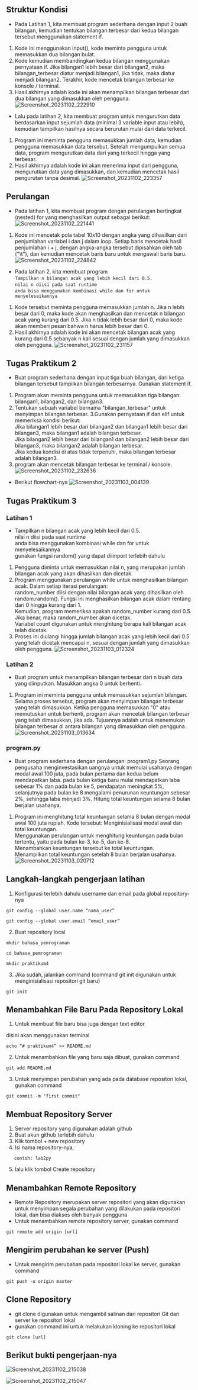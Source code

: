 ## Struktur Kondisi
- Pada Latihan 1, kita membuat program sederhana dengan input 2 buah bilangan, kemudian
tentukan bilangan terbesar dari kedua bilangan tersebut
menggunakan statement if.

1. Kode ini menggunakan input(), kode meminta pengguna untuk memasukkan dua bilangan bulat.
2. Kode kemudian membandingkan kedua bilangan menggunakan pernyataan if. Jika bilangan1 lebih besar dari bilangan2, maka bilangan_terbesar diatur menjadi bilangan1, jika tidak, maka diatur menjadi bilangan2.
Terakhir, kode mencetak bilangan terbesar ke konsole / terminal.
3. Hasil akhirnya adalah kode ini akan menampilkan bilangan terbesar dari dua bilangan yang dimasukkan oleh pengguna.
![Screenshot_20231102_222910](https://github.com/ficzclay/praktikum4/assets/148204078/2d5bd01e-3e34-4539-8250-256af1bd307c)


- Lalu pada latihan 2, kita membuat program untuk mengurutkan data berdasarkan input sejumlah
data (minimal 3 variable input atau lebih), kemudian tampilkan
hasilnya secara berurutan mulai dari data terkecil.

1. Program ini meminta pengguna memasukkan jumlah data, kemudian pengguna memasukkan data tersebut. Setelah mengumpulkan semua data, program mengurutkan data dari yang terkecil hingga yang terbesar.
2. Hasil akhirnya adalah kode ini akan menerima input dari pengguna, mengurutkan data yang dimasukkan, dan kemudian mencetak hasil pengurutan tanpa desimal.
![Screenshot_20231102_223357](https://github.com/ficzclay/praktikum4/assets/148204078/8b57b119-4e54-45ec-b8b2-0d46f133fb65)

## Perulangan
- Pada latihan 1, kita membuat program dengan perulangan bertingkat (nested) for yang
menghasilkan output sebagai berikut:
![Screenshot_20231102_221441](https://github.com/ficzclay/praktikum4/assets/148204078/d235ee7e-0c84-4704-bde3-e61e693fc389)
1. Kode ini mencetak pola tabel 10x10 dengan angka yang dihasilkan dari penjumlahan variabel i dan j dalam loop. Setiap baris mencetak hasil penjumlahan i + j, dengan angka-angka tersebut dipisahkan oleh tab ("\t"), dan kemudian mencetak baris baru untuk mengawali baris baru.
![Screenshot_20231102_224842](https://github.com/ficzclay/praktikum4/assets/148204078/dfcaea86-cffe-4faa-a4f9-11758b3b3f4b)

- Pada latihan 2, kita membuat program<br>
  ```Tampilkan n bilangan acak yang lebih kecil dari 0.5.```<br>
  ```nilai n diisi pada saat runtime```<br>
  ```anda bisa menggunakan kombinasi while dan for untuk menyelesaikannya```

1. Kode tersebut meminta pengguna memasukkan jumlah n. Jika n lebih besar dari 0, maka kode akan menghasilkan dan mencetak n bilangan acak yang kurang dari 0.5. Jika n tidak lebih besar dari 0, maka kode akan memberi pesan bahwa n harus lebih besar dari 0.
2. Hasil akhirnya adalah kode ini akan mencetak bilangan acak yang kurang dari 0.5 sebanyak n kali sesuai dengan jumlah yang dimasukkan oleh pengguna.
![Screenshot_20231102_231157](https://github.com/ficzclay/praktikum4/assets/148204078/3541c7ef-035a-496f-b167-b778c0cac37e)

## Tugas Praktikum 2
- Buat program sederhana dengan input tiga buah bilangan, dari ketiga bilangan
tersebut tampilkan bilangan terbesarnya. Gunakan statement if.
1. Program akan meminta pengguna untuk memasukkan tiga bilangan: bilangan1, bilangan2, dan bilangan3.
2. Tentukan sebuah variabel bernama "bilangan_terbesar" untuk menyimpan bilangan terbesar.
3.Gunakan pernyataan if dan elif untuk memeriksa kondisi berikut:<br>
Jika bilangan1 lebih besar dari bilangan2 dan bilangan1 lebih besar dari bilangan3, maka bilangan1 adalah bilangan terbesar.<br>
Jika bilangan2 lebih besar dari bilangan1 dan bilangan2 lebih besar dari bilangan3, maka bilangan2 adalah bilangan terbesar.<br>
Jika kedua kondisi di atas tidak terpenuhi, maka bilangan terbesar adalah bilangan3.
4. program akan mencetak bilangan terbesar ke terminal / konsole.
![Screenshot_20231102_232636](https://github.com/ficzclay/praktikum4/assets/148204078/6939e0bd-c1ba-459c-a1a1-71eafadb9539)

- Berikut flowchart-nya
  ![Screenshot_20231103_004139](https://github.com/ficzclay/praktikum4/assets/148204078/66d0de9c-26da-4a73-9282-dc7c8dac54c3)

## Tugas Praktikum 3

### Latihan 1
- Tampilkan n bilangan acak yang lebih kecil dari 0.5.<br>
nilai n diisi pada saat runtime<br>
anda bisa menggunakan kombinasi while dan for untuk menyelesaikannya<br>
gunakan fungsi random() yang dapat diimport terlebih dahulu<br>

1. Pengguna diminta untuk memasukkan nilai n, yang merupakan jumlah bilangan acak yang akan dihasilkan dan dicetak.
2. Program menggunakan perulangan while untuk menghasilkan bilangan acak. Dalam setiap iterasi perulangan:<br>
random_number diisi dengan nilai bilangan acak yang dihasilkan oleh random.random(). Fungsi ini menghasilkan bilangan acak dalam rentang dari 0 hingga kurang dari 1.<br>
Kemudian, program memeriksa apakah random_number kurang dari 0.5. Jika benar, maka random_number akan dicetak.<br>
Variabel count digunakan untuk menghitung berapa kali bilangan acak telah dicetak.
3. Proses ini diulangi hingga jumlah bilangan acak yang lebih kecil dari 0.5 yang telah dicetak mencapai n, sesuai dengan jumlah yang dimasukkan oleh pengguna.
![Screenshot_20231103_012324](https://github.com/ficzclay/praktikum4/assets/148204078/5f0811df-9cbd-41d1-bc3f-5cb8d641d770)

### Latihan 2
- Buat program untuk menampilkan bilangan terbesar dari n buah data yang diinputkan. Masukkan angka 0 untuk berhenti.
1. Program ini meminta pengguna untuk memasukkan sejumlah bilangan. Selama proses tersebut, program akan menyimpan bilangan terbesar yang telah dimasukkan. Ketika pengguna memasukkan "0" atau memutuskan untuk berhenti, program akan mencetak bilangan terbesar yang telah dimasukkan, jika ada. Tujuannya adalah untuk menemukan bilangan terbesar di antara bilangan yang dimasukkan oleh pengguna.
![Screenshot_20231103_013634](https://github.com/ficzclay/praktikum4/assets/148204078/a6a6f640-8f44-491f-bafe-b3abd3c45ea4)

### program.py
- Buat program sederhana dengan perulangan: program1.py
Seorang pengusaha menginvestasikan uangnya untuk memulai usahanya dengan
modal awal 100 juta, pada bulan pertama dan kedua belum mendapatkan laba. pada
bulan ketiga baru mulai mendapatkan laba sebesar 1% dan pada bulan ke 5,
pendapatan meningkat 5%, selanjutnya pada bulan ke 8 mengalami penurunan
keuntungan sebesar 2%, sehingga laba menjadi 3%. Hitung total keuntungan selama 8
bulan berjalan usahanya.
1. Program ini menghitung total keuntungan selama 8 bulan dengan modal awal 100 juta rupiah. Kode tersebut:
Menginisialisasi modal awal dan total keuntungan.<br>
Menggunakan perulangan untuk menghitung keuntungan pada bulan tertentu, yaitu pada bulan ke-3, ke-5, dan ke-8.<br>
Menambahkan keuntungan tersebut ke total keuntungan.<br>
Menampilkan total keuntungan setelah 8 bulan berjalan usahanya.
![Screenshot_20231103_020712](https://github.com/ficzclay/praktikum4/assets/148204078/46b51996-5836-4987-901e-ec2793b32862)



## Langkah-langkah pengerjaan latihan

1. Konfigurasi terlebih dahulu username dan email pada global repository-nya

```
git config --global user.name “nama_user”
```

```
git config --global user.email “email_user”
```

2. Buat repository local

```
mkdir bahasa_pemrograman
```

```
cd bahasa_pemrograman
```

```
mkdir praktikum4
```

3. Jika sudah, jalankan command (command git init digunakan untuk menginisialisasi repositori git baru)

```
git init
```

## Menambahkan File Baru Pada Repository Lokal

1. Untuk membuat file baru bisa juga dengan text editor

disini akan menggunakan terminal

```
echo “# praktikum4” >> README.md
```

2. Untuk menambahkan file yang baru saja dibuat, gunakan command

```
git add README.md
```

3. Untuk menyimpan perubahan yang ada pada database repositori
   lokal, gunakan command

```
git commit -m "first commit"
```

## Membuat Repository Server

1. Server repository yang digunakan adalah github
2. Buat akun github terlebih dahulu
3. Klik tombol + new repository
4. Isi nama repository-nya,

```
   contoh: lab2py
```

5. lalu klik tombol Create repository

## Menambahkan Remote Repository

- Remote Repository merupakan server repositori yang akan digunakan untuk menyimpan segala perubahan yang dilakukan pada repositori lokal, dan bisa diakses oleh banyak pengguna
- Untuk menambahkan remote repository server, gunakan command

```
git remote add origin [url]
```

## Mengirim perubahan ke server (Push)

- Untuk mengirim perubahan pada repositori lokal ke server, gunakan command

```
git push -u origin master
```

## Clone Repository


- git clone digunakan untuk mengambil salinan dari repositori Git dari server ke repositori lokal
- gunakan command ini untuk melakukan kloning ke repositori lokal

```
git clone [url]
```




## Berikut bukti pengerjaan-nya
![Screenshot_20231102_215038](https://github.com/ficzclay/praktikum4/assets/148204078/bf5eec4d-b879-45f0-81fb-25db6905b5d8)

![Screenshot_20231102_215047](https://github.com/ficzclay/praktikum4/assets/148204078/03737632-1d06-49a6-9fd8-9e22a4e06a68)


